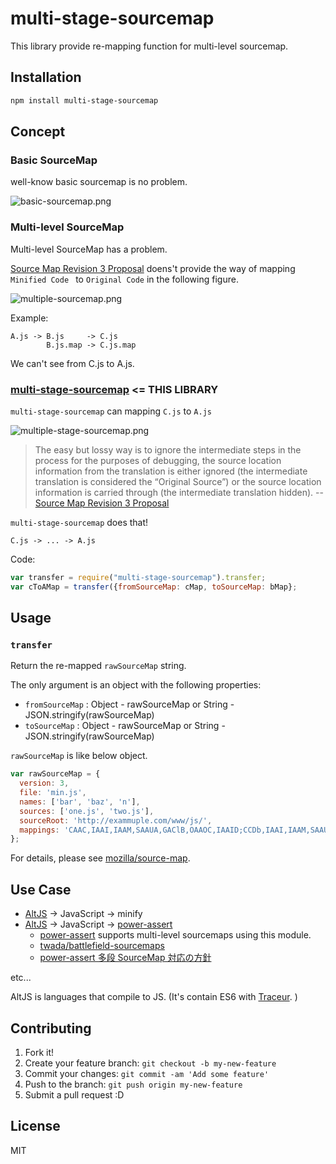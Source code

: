 # multi-stage-sourcemap

This library provide re-mapping function for multi-level sourcemap.

## Installation

``` sh
npm install multi-stage-sourcemap
```

## Concept

### Basic SourceMap

well-know basic sourcemap is no problem.

![basic-sourcemap.png](http://efcl.info/wp-content/uploads/2014/09/basic-sourcemap.png)

### Multi-level SourceMap

Multi-level SourceMap has a problem.

[Source Map Revision 3 Proposal](https://docs.google.com/document/d/1U1RGAehQwRypUTovF1KRlpiOFze0b-_2gc6fAH0KY0k/edit# "Source Map Revision 3 Proposal - Google ドキュメント") doens't provide the way of mapping `Minified Code ` to `Original Code` in the following figure.

![multiple-sourcemap.png](http://efcl.info/wp-content/uploads/2014/09/multiple-sourcemap.png)

Example:

```
A.js -> B.js     -> C.js
        B.js.map -> C.js.map
```

We can't see from C.js to A.js.

### [multi-stage-sourcemap](https://github.com/azu/multi-stage-sourcemap "azu/multi-stage-sourcemap") <= THIS LIBRARY

`multi-stage-sourcemap` can mapping `C.js` to `A.js`

![multiple-stage-sourcemap.png](http://efcl.info/wp-content/uploads/2014/09/multiple-stage-sourcemap.png)

> The easy but lossy way is to ignore the intermediate steps in the process for the purposes of debugging, the source location information from the translation is either ignored (the intermediate translation is considered the “Original Source”) or the source location information is carried through (the intermediate translation hidden).  -- [Source Map Revision 3 Proposal ](https://docs.google.com/document/d/1U1RGAehQwRypUTovF1KRlpiOFze0b-_2gc6fAH0KY0k/edit# "Source Map Revision 3 Proposal - Google ドキュメント")

`multi-stage-sourcemap` does that!

```
C.js -> ... -> A.js
```

Code:

``` js
var transfer = require("multi-stage-sourcemap").transfer;
var cToAMap = transfer({fromSourceMap: cMap, toSourceMap: bMap};
```

## Usage

### `transfer`

Return the re-mapped `rawSourceMap` string.

The only argument is an object with the following properties:

- `fromSourceMap` : Object - rawSourceMap or String - JSON.stringify(rawSourceMap)
- `toSourceMap` : Object - rawSourceMap or String - JSON.stringify(rawSourceMap)

`rawSourceMap` is like below object.

``` js
var rawSourceMap = {
  version: 3,
  file: 'min.js',
  names: ['bar', 'baz', 'n'],
  sources: ['one.js', 'two.js'],
  sourceRoot: 'http://exammuple.com/www/js/',
  mappings: 'CAAC,IAAI,IAAM,SAAUA,GAClB,OAAOC,IAAID;CCDb,IAAI,IAAM,SAAUE,GAClB,OAAOA'
};
```

For details, please see [mozilla/source-map](https://github.com/mozilla/source-map/#sourcemapconsumer "mozilla/source-map").

## Use Case

- [AltJS][] -> JavaScript -> minify
- [AltJS][] -> JavaScript -> [power-assert][]
  - [power-assert][] supports multi-level sourcemaps using this module.
  - [twada/battlefield-sourcemaps](https://github.com/twada/battlefield-sourcemaps "twada/battlefield-sourcemaps")
  - [power-assert 多段 SourceMap 対応の方針](https://gist.github.com/twada/103d34a3237cecd463a6 "power-assert 多段 SourceMap 対応の方針")

etc...

AltJS is languages that compile to JS.
(It's contain ES6 with [Traceur](https://github.com/google/traceur-compiler "Traceur"). )


[AltJS]: https://github.com/jashkenas/coffeescript/wiki/List-of-languages-that-compile-to-JS  "List of languages that compile to JS · jashkenas/coffeescript Wiki"
[power-assert]: https://github.com/twada/power-assert  "twada/power-assert"

## Contributing

1. Fork it!
2. Create your feature branch: `git checkout -b my-new-feature`
3. Commit your changes: `git commit -am 'Add some feature'`
4. Push to the branch: `git push origin my-new-feature`
5. Submit a pull request :D

## License

MIT
